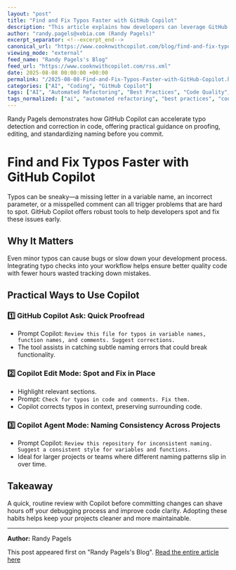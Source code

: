 ```yaml
---
layout: "post"
title: "Find and Fix Typos Faster with GitHub Copilot"
description: "This article explains how developers can leverage GitHub Copilot to detect and correct typos in code, whether in variable names, function calls, or comments. It provides actionable tips for using Copilot's chat, edit, and agent modes to improve code quality and naming consistency, highlighting practical routines for cleaner commits."
author: "randy.pagels@xebia.com (Randy Pagels)"
excerpt_separator: <!--excerpt_end-->
canonical_url: "https://www.cooknwithcopilot.com/blog/find-and-fix-typos-faster-with-github-copilot.html"
viewing_mode: "external"
feed_name: "Randy Pagels's Blog"
feed_url: "https://www.cooknwithcopilot.com/rss.xml"
date: 2025-08-08 00:00:00 +00:00
permalink: "/2025-08-08-Find-and-Fix-Typos-Faster-with-GitHub-Copilot.html"
categories: ["AI", "Coding", "GitHub Copilot"]
tags: ["AI", "Automated Refactoring", "Best Practices", "Code Quality", "Code Review", "Coding", "Copilot Agent Mode", "Copilot Chat", "Copilot Edit Mode", "Debugging", "Developer Productivity", "Function Naming", "GitHub Copilot", "Naming Conventions", "Posts", "Typo Detection", "Variable Names"]
tags_normalized: ["ai", "automated refactoring", "best practices", "code quality", "code review", "coding", "copilot agent mode", "copilot chat", "copilot edit mode", "debugging", "developer productivity", "function naming", "github copilot", "naming conventions", "posts", "typo detection", "variable names"]
---
```


Randy Pagels demonstrates how GitHub Copilot can accelerate typo detection and correction in code, offering practical guidance on proofing, editing, and standardizing naming before you commit.<!--excerpt_end-->

# Find and Fix Typos Faster with GitHub Copilot

Typos can be sneaky—a missing letter in a variable name, an incorrect parameter, or a misspelled comment can all trigger problems that are hard to spot. GitHub Copilot offers robust tools to help developers spot and fix these issues early.

## Why It Matters

Even minor typos can cause bugs or slow down your development process. Integrating typo checks into your workflow helps ensure better quality code with fewer hours wasted tracking down mistakes.

## Practical Ways to Use Copilot

### 1️⃣ GitHub Copilot Ask: Quick Proofread

- Prompt Copilot: `Review this file for typos in variable names, function names, and comments. Suggest corrections.`
- The tool assists in catching subtle naming errors that could break functionality.

### 2️⃣ Copilot Edit Mode: Spot and Fix in Place

- Highlight relevant sections.
- Prompt: `Check for typos in code and comments. Fix them.`
- Copilot corrects typos in context, preserving surrounding code.

### 3️⃣ Copilot Agent Mode: Naming Consistency Across Projects

- Prompt Copilot: `Review this repository for inconsistent naming. Suggest a consistent style for variables and functions.`
- Ideal for larger projects or teams where different naming patterns slip in over time.

## Takeaway

A quick, routine review with Copilot before committing changes can shave hours off your debugging process and improve code clarity. Adopting these habits helps keep your projects cleaner and more maintainable.

---

**Author:** Randy Pagels

This post appeared first on "Randy Pagels's Blog". [Read the entire article here](https://www.cooknwithcopilot.com/blog/find-and-fix-typos-faster-with-github-copilot.html)
